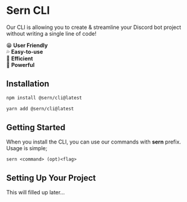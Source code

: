 # Sern CLI

Our CLI is allowing you to create & streamline your Discord bot project without writing a single line of code!

😁 **User Friendly** <br>
💦 **Easy-to-use** <br>
🌱 **Efficient** <br>
💪 **Powerful** <br>

## Installation

```sh
npm install @sern/cli@latest
```

```sh
yarn add @sern/cli@latest
```

## Getting Started

When you install the CLI, you can use our commands with **sern** prefix. Usage is simple;

`sern <command> (opt)<flag>`

## Setting Up Your Project

This will filled up later...
